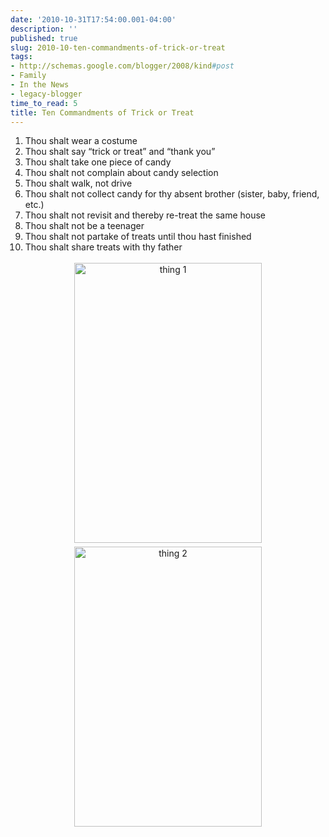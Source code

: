 ```yaml
---
date: '2010-10-31T17:54:00.001-04:00'
description: ''
published: true
slug: 2010-10-ten-commandments-of-trick-or-treat
tags:
- http://schemas.google.com/blogger/2008/kind#post
- Family
- In the News
- legacy-blogger
time_to_read: 5
title: Ten Commandments of Trick or Treat
---
```


<ol>   <li>Thou shalt wear a costume</li>    <li>Thou shalt say “trick or treat” and “thank you”</li>    <li>Thou shalt take one piece of candy</li>    <li>Thou shalt not complain about candy selection</li>    <li>Thou shalt walk, not drive</li>    <li>Thou shalt not collect candy for thy absent brother (sister, baby, friend, etc.)</li>    <li>Thou shalt not revisit and thereby re-treat the same house</li>    <li>Thou shalt not be a teenager</li>    <li>Thou shalt not partake of treats until thou hast finished</li>    <li>Thou shalt share treats with thy father</li> </ol>  <p align="center"><img alt="thing 1" height="448" src="http://lh6.ggpht.com/_IKD9WtY5kxU/TM3loyyVn5I/AAAAAAAABJg/f47jOClG3do/DSC_0072%5B10%5D.jpg" style="margin: 3px; display: inline;" title="" width="300" /><img alt="thing 2" height="448" src="http://lh3.ggpht.com/_IKD9WtY5kxU/TM3lpax8VrI/AAAAAAAABJk/dS16gzvL-N4/DSC_0104%5B10%5D.jpg" style="margin: 3px; display: inline;" title="" width="300" /></p>